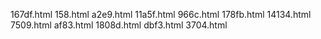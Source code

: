 167df.html
158.html
a2e9.html
11a5f.html
966c.html
178fb.html
14134.html
7509.html
af83.html
1808d.html
dbf3.html
3704.html
